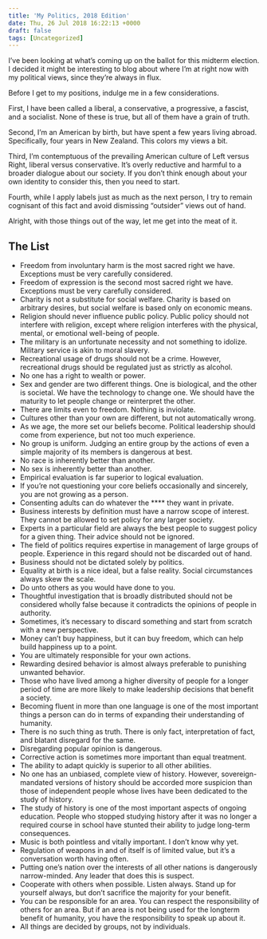 ```yaml
---
title: 'My Politics, 2018 Edition'
date: Thu, 26 Jul 2018 16:22:13 +0000
draft: false
tags: [Uncategorized]
---
```


I’ve been looking at what’s coming up on the ballot for this midterm election. I decided it might be interesting to blog about where I’m at right now with my political views, since they’re always in flux.

Before I get to my positions, indulge me in a few considerations.

First, I have been called a liberal, a conservative, a progressive, a fascist, and a socialist. None of these is true, but all of them have a grain of truth.

Second, I’m an American by birth, but have spent a few years living abroad. Specifically, four years in New Zealand. This colors my views a bit.

Third, I’m contemptuous of the prevailing American culture of Left versus Right, liberal versus conservative. It’s overly reductive and harmful to a broader dialogue about our society. If you don’t think enough about your own identity to consider this, then you need to start.

Fourth, while I apply labels just as much as the next person, I try to remain cognisant of this fact and avoid dismissing “outsider” views out of hand.

Alright, with those things out of the way, let me get into the meat of it.

The List
--------

*   Freedom from involuntary harm is the most sacred right we have. Exceptions must be very carefully considered.
*   Freedom of expression is the second most sacred right we have. Exceptions must be very carefully considered.
*   Charity is not a substitute for social welfare. Charity is based on arbitrary desires, but social welfare is based only on economic means.
*   Religion should never influence public policy. Public policy should not interfere with religion, except where religion interferes with the physical, mental, or emotional well-being of people.
*   The military is an unfortunate necessity and not something to idolize. Military service is akin to moral slavery.
*   Recreational usage of drugs should not be a crime. However, recreational drugs should be regulated just as strictly as alcohol.
*   No one has a right to wealth or power.
*   Sex and gender are two different things. One is biological, and the other is societal. We have the technology to change one. We should have the maturity to let people change or reinterpret the other.
*   There are limits even to freedom. Nothing is inviolate.
*   Cultures other than your own are different, but not automatically wrong.
*   As we age, the more set our beliefs become. Political leadership should come from experience, but not too much experience.
*   No group is uniform. Judging an entire group by the actions of even a simple majority of its members is dangerous at best.
*   No race is inherently better than another.
*   No sex is inherently better than another.
*   Empirical evaluation is far superior to logical evaluation.
*   If you’re not questioning your core beliefs occasionally and sincerely, you are not growing as a person.
*   Consenting adults can do whatever the **** they want in private.
*   Business interests by definition must have a narrow scope of interest. They cannot be allowed to set policy for any larger society.
*   Experts in a particular field are always the best people to suggest policy for a given thing. Their advice should not be ignored.
*   The field of politics requires expertise in management of large groups of people. Experience in this regard should not be discarded out of hand.
*   Business should not be dictated solely by politics.
*   Equality at birth is a nice ideal, but a false reality. Social circumstances always skew the scale.
*   Do unto others as you would have done to you.
*   Thoughtful investigation that is broadly distributed should not be considered wholly false because it contradicts the opinions of people in authority.
*   Sometimes, it’s necessary to discard something and start from scratch with a new perspective.
*   Money can’t buy happiness, but it can buy freedom, which can help build happiness up to a point.
*   You are ultimately responsible for your own actions.
*   Rewarding desired behavior is almost always preferable to punishing unwanted behavior.
*   Those who have lived among a higher diversity of people for a longer period of time are more likely to make leadership decisions that benefit a society.
*   Becoming fluent in more than one language is one of the most important things a person can do in terms of expanding their understanding of humanity.
*   There is no such thing as truth. There is only fact, interpretation of fact, and blatant disregard for the same.
*   Disregarding popular opinion is dangerous.
*   Corrective action is sometimes more important than equal treatment.
*   The ability to adapt quickly is superior to all other abilities.
*   No one has an unbiased, complete view of history. However, sovereign-mandated versions of history should be accorded more suspicion than those of independent people whose lives have been dedicated to the study of history.
*   The study of history is one of the most important aspects of ongoing education. People who stopped studying history after it was no longer a required course in school have stunted their ability to judge long-term consequences.
*   Music is both pointless and vitally important. I don’t know why yet.
*   Regulation of weapons in and of itself is of limited value, but it’s a conversation worth having often.
*   Putting one’s nation over the interests of all other nations is dangerously narrow-minded. Any leader that does this is suspect.
*   Cooperate with others when possible. Listen always. Stand up for yourself always, but don’t sacrifice the majority for your benefit.
*   You can be responsible for an area. You can respect the responsibility of others for an area. But if an area is not being used for the longterm benefit of humanity, you have the responsibility to speak up about it.
*   All things are decided by groups, not by individuals.